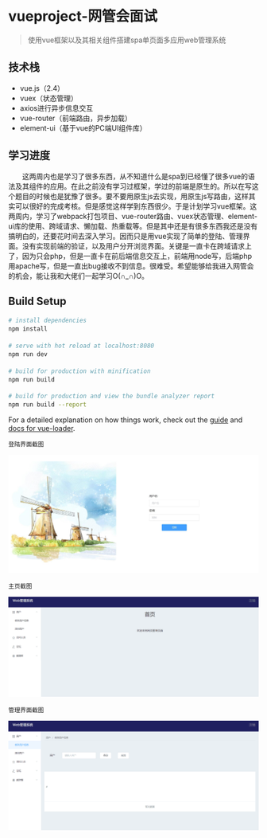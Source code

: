 
 # vueproject-网管会面试 

> 使用vue框架以及其相关组件搭建spa单页面多应用web管理系统

## 技术栈   <br>
* vue.js（2.4）<br>
* vuex（状态管理）<br>
* axios进行异步信息交互<br>
* vue-router（前端路由，异步加载）<br>
* element-ui（基于vue的PC端UI组件库）<br>

## 学习进度<br>
 
   &emsp;&emsp;这两周内也是学习了很多东西，从不知道什么是spa到已经懂了很多vue的语法及其组件的应用。在此之前没有学习过框架，学过的前端是原生的。所以在写这个题目的时候也是犹豫了很多。要不要用原生js去实现，用原生js写路由，这样其实可以很好的完成考核。但是感觉这样学到东西很少。于是计划学习vue框架。这两周内，学习了webpack打包项目、vue-router路由、vuex状态管理、element-ui库的使用、跨域请求、懒加载、热重载等。但是其中还是有很多东西我还是没有搞明白的，还要花时间去深入学习。因而只是用vue实现了简单的登陆、管理界面。没有实现前端的验证，以及用户分开浏览界面。关键是一直卡在跨域请求上了，因为只会php，但是一直卡在前后端信息交互上，前端用node写，后端php用apache写，但是一直出bug接收不到信息。很难受。希望能够给我进入网管会的机会，能让我和大佬们一起学习O(∩_∩)O。


## Build Setup

``` bash
# install dependencies
npm install

# serve with hot reload at localhost:8080
npm run dev

# build for production with minification
npm run build

# build for production and view the bundle analyzer report
npm run build --report
```

For a detailed explanation on how things work, check out the [guide](http://vuejs-templates.github.io/webpack/) and [docs for vue-loader](http://vuejs.github.io/vue-loader).

    登陆界面截图
![](https://github.com/billmian/Web-interview/raw/master/readme-imgs/login.jpg)

    主页截图
![](https://github.com/billmian/Web-interview/raw/master/readme-imgs/main.png)

    管理界面截图
![](https://github.com/billmian/Web-interview/raw/master/readme-imgs/manage.png)
